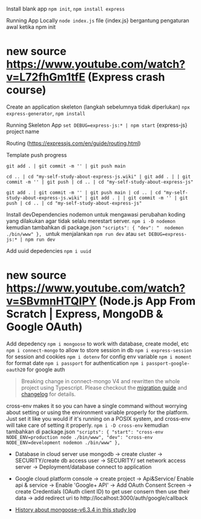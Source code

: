 Install blank app
``npm init``, ``npm install express``

Running App Locally
``node index.js`` file {index.js} bergantung pengaturan awal ketika npm init

# new source https://www.youtube.com/watch?v=L72fhGm1tfE (Express crash course)

Create an application skeleton (langkah sebelumnya tidak diperlukan)
``npx express-generator``, ``npm install``

Running Skeleton App
``set DEBUG=express-js:* | npm start`` {express-js} project name

Routing (https://expressjs.com/en/guide/routing.html)

Template push progress
```
git add . | git commit -m '' | git push main
```
```
cd .. | cd "my-self-study-about-express-js.wiki" | git add . | | git commit -m '' | git push | cd .. | cd "my-self-study-about-express-js"
```
```
git add . | git commit -m '' | git push main | cd .. | cd "my-self-study-about-express-js.wiki" | git add . | | git commit -m '' | git push | cd .. | cd "my-self-study-about-express-js"
```

Install devDependencies nodemon untuk mengawasi perubahan koding yang dilakukan agar tidak selalu merestart server. 
``npm i -D nodemon``
kemudian tambahkan di package.json 
``"scripts": { "dev": "  nodemon ./bin/www" }, ``
untuk menjalankan
``npm run dev`` atau ``set DEBUG=express-js:* | npm run dev``

Add uuid depedencies
``npm i uuid``

# new source https://www.youtube.com/watch?v=SBvmnHTQIPY (Node.js App From Scratch | Express, MongoDB & Google OAuth)
Add depedency 
``npm i mongoose`` to work with database, create model, etc
``npm i connect-mongo`` to allow to store session in db 
``npm i express-session`` for session and cookies
``npm i dotenv`` for config env variable
``npm i moment`` for format date
``npm i passport`` for authentication
``npm i passport-google-oauth20`` for google auth
> Breaking change in connect-mongo V4 and rewritten the whole project using Typescript. Please checkout the [migration guide](https://github.com/jdesboeufs/connect-mongo/blob/master/MIGRATION_V4.md) and [changelog](https://github.com/jdesboeufs/connect-mongo/blob/master/CHANGELOG.md) for details.

cross-env makes it so you can have a single command without worrying about setting or using the environment variable properly for the platform. Just set it like you would if it's running on a POSIX system, and cross-env will take care of setting it properly.
``npm i -D cross-env``
kemudian tambahkan di package.json 
``"scripts": { "start": "cross-env NODE_ENV=production node ./bin/www", "dev": "cross-env NODE_ENV=development nodemon ./bin/www" },``

+ Database in cloud server use mongodb -> create cluster -> SECURITY/create db access user -> SECURITY/ set network access server -> Deployment/database connect to application

+ Google cloud platform console -> create project -> Api&Service/ Enable api & service -> Enable 'Google+ API' -> Add OAuth Consent Screen -> create Credentials (OAuth client ID) to get user consern then use their data -> add redirect uri to http://localhost:3000/auth/google/callback

+ [History about mongoose-v6.3.4 in this study log](https://github.com/ruririzal/my-self-study-about-express-js/wiki/Mongoose-v6.3.4)